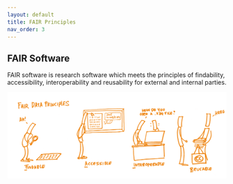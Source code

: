 ```yaml
---
layout: default
title: FAIR Principles
nav_order: 3
---
```


## FAIR Software

FAIR software is research software which meets the principles of findability, accessibility, interoperability and reusability for external and internal parties.  

![FAIR](assets/img/fair.png)
